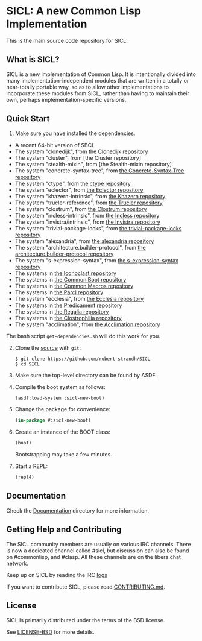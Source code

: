 
# SICL: A new Common Lisp Implementation

This is the main source code repository for SICL.

## What is SICL?

SICL is a new implementation of Common Lisp. It is intentionally
divided into many implementation-independent modules that are written
in a totally or near-totally portable way, so as to allow other
implementations to incorporate these modules from SICL, rather than
having to maintain their own, perhaps implementation-specific
versions.

## Quick Start

1. Make sure you have installed the dependencies:

[the Clonedijk repository]:https://github.com/robert-strandh/Clonedijk
[the Concrete-Syntax-Tree repository]:https://github.com/s-expressionists/Concrete-Syntax-Tree
[the ctype repository]:https://github.com/s-expressionists/ctype
[the Eclector repository]:https://github.com/s-expressionists/Eclector
[the Khazern repository]:https://github.com/s-expressionists/Khazern
[the Trucler repository]:https://github.com/s-expressionists/Trucler
[the Clostrum repository]:https://github.com/s-expressionists/Clostrum
[the Incless repository]:https://github.com/s-expressionists/Incless
[the Invistra repository]:https://github.com/s-expressionists/Invistra
[the trivial-package-locks repository]:https://github.com/yitzchak/trivial-package-locks
[the alexandria repository]:https://gitlab.common-lisp.net/alexandria/alexandria
[the architecture.builder-protocol repository]:https://github.com/scymtym/architecture.builder-protocol.git
[the s-expression-syntax repository]:https://github.com/scymtym/s-expression-syntax.git
[the Iconoclast repository]:https://github.com/robert-strandh/Iconoclast.git
[the Common Boot repository]:https://github.com/robert-strandh/Common-boot.git
[the Common Macros repository]:https://github.com/robert-strandh/Common-macros.git
[the Parcl repository]:https://github.com/robert-strandh/Parcl.git
[the Ecclesia repository]:https://github.com/s-expressionists/Ecclesia
[the Predicament repository]:https://github.com/robert-strandh/Predicament.git
[the Regalia repository]:https://github.com/robert-strandh/Regalia.git
[the Clostrophilia repository]:https://github.com/robert-strandh/Clostrophilia.git
[the Acclimation repository]:https://github.com/s-expressionists/Acclimation

   * A recent 64-bit version of SBCL
   * The system "clonedijk", from [the Clonedijk repository]
   * The system "cluster", from [the Cluster repository]
   * The system "stealth-mixin", from [the Stealth-mixin repository]
   * The system "concrete-syntax-tree", from [the Concrete-Syntax-Tree repository]
   * The system "ctype", from [the ctype repository]
   * The system "eclector", from [the Eclector repository]
   * The system "khazern-intrinsic", from [the Khazern repository]
   * The system "trucler-reference", from [the Trucler repository]
   * The system "clostrum", from [the Clostrum repository]
   * The system "incless-intrinsic", from [the Incless repository]
   * The system "invistra/intrinsic", from [the Invistra repository]
   * The system "trivial-package-locks", from [the trivial-package-locks repository]
   * The system "alexandria", from [the alexandria repository]
   * The system "architecture.builder-protocol", from [the architecture.builder-protocol repository]
   * The system "s-expression-syntax", from [the s-expression-syntax repository]
   * The systems in [the Iconoclast repository]
   * The systems in [the Common Boot repository]
   * The systems in [the Common Macros repository]
   * The systems in [the Parcl repository]
   * The system "ecclesia", from [the Ecclesia repository]
   * The systems in [the Predicament repository]
   * The systems in [the Regalia repository]
   * The systems in [the Clostrophilia repository]
   * The system "acclimation", from [the Acclimation repository]

The bash script `get-dependencies.sh` will do this work for you.

2. Clone the [source] with `git`:

   ```
   $ git clone https://github.com/robert-strandh/SICL
   $ cd SICL
   ```

3. Make sure the top-level directory can be found by ASDF.

4. Compile the boot system as follows:

   ```lisp
   (asdf:load-system :sicl-new-boot)
   ```

5. Change the package for convenience:

   ```lisp
   (in-package #:sicl-new-boot)
   ```

6. Create an instance of the BOOT class:

   ```lisp
   (boot)
   ```

   Bootstrapping may take a few minutes.

7. Start a REPL:

   ```lisp
   (repl4)
   ```

[source]: https://github.com/robert-strandh/SICL

## Documentation

[Documentation]:https://github.com/robert-strandh/SICL/tree/master/Specification

Check the [Documentation] directory for more information.

[CONTRIBUTING.md]: https://github.com/robert-strandh/SICL/blob/master/CONTRIBUTING.md

## Getting Help and Contributing

The SICL community members are usually on various IRC channels.  There
is now a dedicated channel called #sicl, but discussion can also be
found on #commonlisp, and #clasp.  All these channels are on the
libera.chat network.

[logs]:https://irclog.tymoon.eu/libera/%23sicl

[LICENSE-BSD]:https://github.com/robert-strandh/SICL/blob/master/LICENSE-BSD

Keep up on SICL by reading the IRC [logs]

If you want to contribute SICL, please read [CONTRIBUTING.md].

## License

SICL is primarily distributed under the terms of the BSD license.

See [LICENSE-BSD] for more details.



